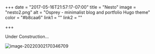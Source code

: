 +++
date = "2017-05-16T21:57:17-07:00"
title = "Nesto"
image = "nesto2.png"
alt = "Osprey - minimalist blog and portfolio Hugo theme"
color = "#b8caa6"
link1 = ""
link2 = ""

+++

Under Construction...

![image-20220302170346709](https://s4.ax1x.com/2022/01/13/7lcNYq.jpg)
